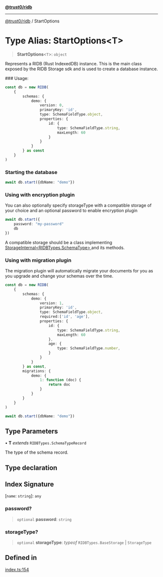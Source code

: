 [**@trust0/ridb**](../README.md)

***

[@trust0/ridb](../README.md) / StartOptions

# Type Alias: StartOptions\<T\>

> **StartOptions**\<`T`\>: `object`

Represents a RIDB (Rust IndexedDB) instance.
This is the main class exposed by the RIDB Storage sdk and is used to create a database instance.

### Usage:

```typescript
const db = new RIDB(
    {
        schemas: {
            demo: {
                version: 0,
                primaryKey: 'id',
                type: SchemaFieldType.object,
                properties: {
                    id: {
                        type: SchemaFieldType.string,
                        maxLength: 60
                    }
                }
            }
        } as const
    }
)
```

### Starting the database
```typescript    
await db.start({dbName: "demo"})
```

### Using with encryption plugin
You can also optionally specify storageType with a compatible storage of your choice and an optional password to enable encryption plugin
```typescript
await db.start({
    password: "my-password"
    db
})
```

A compatible storage should be a class implementing [StorageInternal<RIDBTypes.SchemaType> ](../_media/StorageInternal.md) and its methods.

### Using with migration plugin
The migration plugin will automatically migrate your documents for you as you upgrade and change your schemas over the time. 

```typescript
const db = new RIDB(
    {
        schemas: {
            demo: {
                version: 1,
                primaryKey: 'id',
                type: SchemaFieldType.object,
                required:['id', 'age'],
                properties: {
                    id: {
                        type: SchemaFieldType.string,
                        maxLength: 60
                    },
                    age: {
                        type: SchemaFieldType.number,
                    }
                }
            }
        } as const,
        migrations: {
            demo: {
                1: function (doc) {
                    return doc
                }
            }
        }
    }
)

await db.start({dbName: "demo"})
```

## Type Parameters

• **T** *extends* `RIDBTypes.SchemaTypeRecord`

The type of the schema record.

## Type declaration

## Index Signature

 \[`name`: `string`\]: `any`

### password?

> `optional` **password**: `string`

### storageType?

> `optional` **storageType**: *typeof* `RIDBTypes.BaseStorage` \| `StorageType`

## Defined in

[index.ts:154](https://github.com/trust0-project/RIDB/blob/7e439730b1ae575b172f32428ea381429e11a1f4/src/index.ts#L154)
